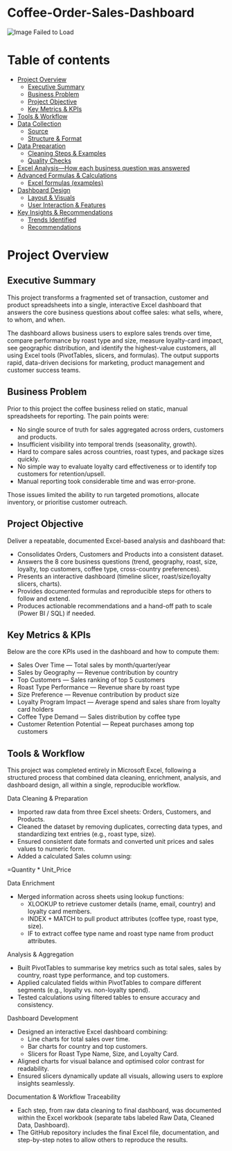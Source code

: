 # Coffee-Order-Sales-Dashboard

![Image Failed to Load](assets/images/Churn_Analysis_Image.png)


# Table of contents

- [Project Overview](#project-overview)
  - [Executive Summary](#executive-summary)
  - [Business Problem](#business-problem)
  - [Project Objective](#project-objective)
  - [Key Metrics & KPIs](#keymetrics-&-kpi)
- [Tools & Workflow](#tools-&-workflow)
- [Data Collection](#data-collection)
  - [Source](#source)
  - [Structure & Format](#structure-&-format)
- [Data Preparation](#data-preparation)
  - [Cleaning Steps & Examples](#cleaning-steps-&-examples)
  - [Quality Checks](#Quality-Checks)
- [Excel Analysis—How each business question was answered](#excel-analysis-how-each-business-question-was-answered)
- [Advanced Formulas & Calculations](#advanced-formulas-&-calculations)
  - [Excel formulas (examples)](#excel-formulas-(examples))
- [Dashboard Design](#dashboard-design) 
  - [Layout & Visuals](#layout-&-visuals)
  - [User Interaction & Features](#user-interaction-&-features)
- [Key Insights & Recommendations](#key-insights-&-recommendations)
  - [Trends Identified](#trends-identified)
  - [Recommendations](#recommendations)
 
# Project Overview
## Executive Summary
This project transforms a fragmented set of transaction, customer and product spreadsheets into a single, interactive Excel dashboard that answers the core business questions about coffee sales: what sells, where, to whom, and when. 

The dashboard allows business users to explore sales trends over time, compare performance by roast type and size, measure loyalty-card impact, see geographic distribution, and identify the highest-value customers, all using Excel tools (PivotTables, slicers, and formulas). The output supports rapid, data-driven decisions for marketing, product management and customer success teams.
## Business Problem
Prior to this project the coffee business relied on static, manual spreadsheets for reporting. The pain points were:
- No single source of truth for sales aggregated across orders, customers and products.
- Insufficient visibility into temporal trends (seasonality, growth).
- Hard to compare sales across countries, roast types, and package sizes quickly.
- No simple way to evaluate loyalty card effectiveness or to identify top customers for retention/upsell.
- Manual reporting took considerable time and was error-prone.

Those issues limited the ability to run targeted promotions, allocate inventory, or prioritise customer outreach.
## Project Objective
Deliver a repeatable, documented Excel-based analysis and dashboard that:
- Consolidates Orders, Customers and Products into a consistent dataset.
- Answers the 8 core business questions (trend, geography, roast, size, loyalty, top customers, coffee type, cross-country preferences).
- Presents an interactive dashboard (timeline slicer, roast/size/loyalty slicers, charts).
- Provides documented formulas and reproducible steps for others to follow and extend.
- Produces actionable recommendations and a hand-off path to scale (Power BI / SQL) if needed.

## Key Metrics & KPIs

Below are the core KPIs used in the dashboard and how to compute them:

- Sales Over Time — Total sales by month/quarter/year
- Sales by Geography — Revenue contribution by country
- Top Customers — Sales ranking of top 5 customers
- Roast Type Performance — Revenue share by roast type
- Size Preference — Revenue contribution by product size
- Loyalty Program Impact — Average spend and sales share from loyalty card holders
- Coffee Type Demand — Sales distribution by coffee type
- Customer Retention Potential — Repeat purchases among top customers

## Tools & Workflow

This project was completed entirely in Microsoft Excel, following a structured process that combined data cleaning, enrichment, analysis, and dashboard design, all within a single, reproducible workflow.

Data Cleaning & Preparation
- Imported raw data from three Excel sheets: Orders, Customers, and Products.
- Cleaned the dataset by removing duplicates, correcting data types, and standardizing text entries (e.g., roast type, size).
- Ensured consistent date formats and converted unit prices and sales values to numeric form.
- Added a calculated Sales column using:

=Quantity * Unit_Price

Data Enrichment
- Merged information across sheets using lookup functions:
  - XLOOKUP to retrieve customer details (name, email, country) and loyalty card members.
  - INDEX + MATCH to pull product attributes (coffee type, roast type, size).
  - IF to extract coffee type name and roast type name from product attributes.

Analysis & Aggregation
- Built PivotTables to summarise key metrics such as total sales, sales by country, roast type performance, and top customers.
- Applied calculated fields within PivotTables to compare different segments (e.g., loyalty vs. non-loyalty spend).
- Tested calculations using filtered tables to ensure accuracy and consistency.

Dashboard Development

- Designed an interactive Excel dashboard combining:
  - Line charts for total sales over time.
  - Bar charts for country and top customers.
  - Slicers for Roast Type Name, Size, and Loyalty Card.
- Aligned charts for visual balance and optimised color contrast for readability.
- Ensured slicers dynamically update all visuals, allowing users to explore insights seamlessly.

Documentation & Workflow Traceability

- Each step, from raw data cleaning to final dashboard, was documented within the Excel workbook (separate tabs labeled Raw Data, Cleaned Data, Dashboard).
- The GitHub repository includes the final Excel file, documentation, and step-by-step notes to allow others to reproduce the results.












